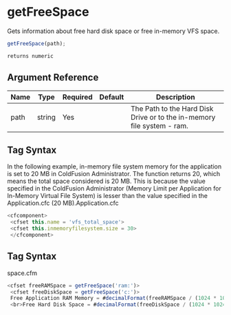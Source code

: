 # getFreeSpace

Gets information about free hard disk space or free in-memory VFS space.

```javascript
getFreeSpace(path);
```

```javascript
returns numeric
```

## Argument Reference

| Name | Type | Required | Default | Description |
| --- | --- | --- | --- | --- |
| path | string | Yes |  | The Path to the Hard Disk Drive or to the in-memory file system - ram. |

## Tag Syntax

In the following example, in-memory file system memory for the application is set to 20 MB in ColdFusion Administrator. The function returns 20, which means the total space considered is 20 MB. This is because the value specified in the ColdFusion Administrator (Memory Limit per Application for In-Memory Virtual File System) is lesser than the value specified in the Application.cfc (20 MB).Application.cfc

```javascript
<cfcomponent> 
 <cfset this.name = 'vfs_total_space'> 
 <cfset this.inmemoryfilesystem.size = 30> 
 </cfcomponent>
```

## Tag Syntax

space.cfm

```javascript
<cfset freeRAMSpace = getFreeSpace('ram:')>
 <cfset freeDiskSpace = getFreeSpace('c:')> 
 Free Application RAM Memory = #decimalFormat(freeRAMSpace / (1024 * 1024))# MB 
 <br>Free Hard Disk Space = #decimalFormat(freeDiskSpace / (1024 * 1024 * 1024))# GB
```
